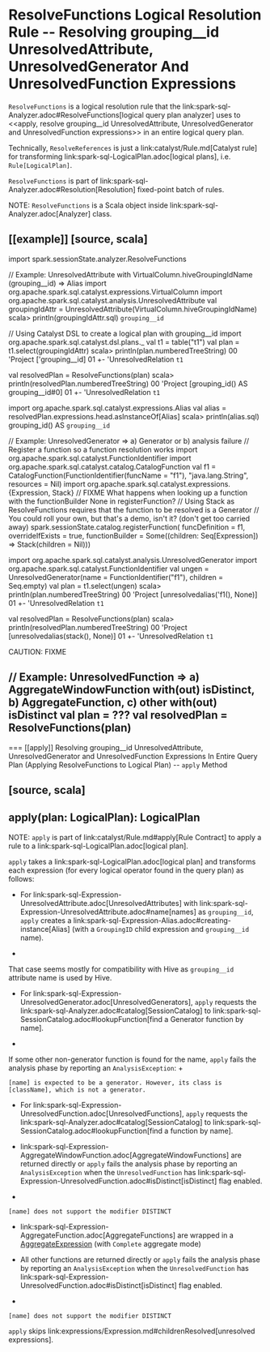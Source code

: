 # ResolveFunctions Logical Resolution Rule -- Resolving grouping__id UnresolvedAttribute, UnresolvedGenerator And UnresolvedFunction Expressions

`ResolveFunctions` is a logical resolution rule that the link:spark-sql-Analyzer.adoc#ResolveFunctions[logical query plan analyzer] uses to <<apply, resolve grouping__id UnresolvedAttribute, UnresolvedGenerator and UnresolvedFunction expressions>> in an entire logical query plan.

Technically, `ResolveReferences` is just a link:catalyst/Rule.md[Catalyst rule] for transforming link:spark-sql-LogicalPlan.adoc[logical plans], i.e. `Rule[LogicalPlan]`.

`ResolveFunctions` is part of link:spark-sql-Analyzer.adoc#Resolution[Resolution] fixed-point batch of rules.

NOTE: `ResolveFunctions` is a Scala object inside link:spark-sql-Analyzer.adoc[Analyzer] class.

[[example]]
[source, scala]
----
import spark.sessionState.analyzer.ResolveFunctions

// Example: UnresolvedAttribute with VirtualColumn.hiveGroupingIdName (grouping__id) => Alias
import org.apache.spark.sql.catalyst.expressions.VirtualColumn
import org.apache.spark.sql.catalyst.analysis.UnresolvedAttribute
val groupingIdAttr = UnresolvedAttribute(VirtualColumn.hiveGroupingIdName)
scala> println(groupingIdAttr.sql)
`grouping__id`

// Using Catalyst DSL to create a logical plan with grouping__id
import org.apache.spark.sql.catalyst.dsl.plans._
val t1 = table("t1")
val plan = t1.select(groupingIdAttr)
scala> println(plan.numberedTreeString)
00 'Project ['grouping__id]
01 +- 'UnresolvedRelation `t1`

val resolvedPlan = ResolveFunctions(plan)
scala> println(resolvedPlan.numberedTreeString)
00 'Project [grouping_id() AS grouping__id#0]
01 +- 'UnresolvedRelation `t1`

import org.apache.spark.sql.catalyst.expressions.Alias
val alias = resolvedPlan.expressions.head.asInstanceOf[Alias]
scala> println(alias.sql)
grouping_id() AS `grouping__id`

// Example: UnresolvedGenerator => a) Generator or b) analysis failure
// Register a function so a function resolution works
import org.apache.spark.sql.catalyst.FunctionIdentifier
import org.apache.spark.sql.catalyst.catalog.CatalogFunction
val f1 = CatalogFunction(FunctionIdentifier(funcName = "f1"), "java.lang.String", resources = Nil)
import org.apache.spark.sql.catalyst.expressions.{Expression, Stack}
// FIXME What happens when looking up a function with the functionBuilder None in registerFunction?
// Using Stack as ResolveFunctions requires that the function to be resolved is a Generator
// You could roll your own, but that's a demo, isn't it? (don't get too carried away)
spark.sessionState.catalog.registerFunction(
  funcDefinition = f1,
  overrideIfExists = true,
  functionBuilder = Some((children: Seq[Expression]) => Stack(children = Nil)))

import org.apache.spark.sql.catalyst.analysis.UnresolvedGenerator
import org.apache.spark.sql.catalyst.FunctionIdentifier
val ungen = UnresolvedGenerator(name = FunctionIdentifier("f1"), children = Seq.empty)
val plan = t1.select(ungen)
scala> println(plan.numberedTreeString)
00 'Project [unresolvedalias('f1(), None)]
01 +- 'UnresolvedRelation `t1`

val resolvedPlan = ResolveFunctions(plan)
scala> println(resolvedPlan.numberedTreeString)
00 'Project [unresolvedalias(stack(), None)]
01 +- 'UnresolvedRelation `t1`

CAUTION: FIXME

// Example: UnresolvedFunction => a) AggregateWindowFunction with(out) isDistinct, b) AggregateFunction, c) other with(out) isDistinct
val plan = ???
val resolvedPlan = ResolveFunctions(plan)
----

=== [[apply]] Resolving grouping__id UnresolvedAttribute, UnresolvedGenerator and UnresolvedFunction Expressions In Entire Query Plan (Applying ResolveFunctions to Logical Plan) -- `apply` Method

[source, scala]
----
apply(plan: LogicalPlan): LogicalPlan
----

NOTE: `apply` is part of link:catalyst/Rule.md#apply[Rule Contract] to apply a rule to a link:spark-sql-LogicalPlan.adoc[logical plan].

`apply` takes a link:spark-sql-LogicalPlan.adoc[logical plan] and transforms each expression (for every logical operator found in the query plan) as follows:

* For link:spark-sql-Expression-UnresolvedAttribute.adoc[UnresolvedAttributes] with link:spark-sql-Expression-UnresolvedAttribute.adoc#name[names] as `grouping__id`, `apply` creates a link:spark-sql-Expression-Alias.adoc#creating-instance[Alias] (with a `GroupingID` child expression and `grouping__id` name).
+
That case seems mostly for compatibility with Hive as `grouping__id` attribute name is used by Hive.

* For link:spark-sql-Expression-UnresolvedGenerator.adoc[UnresolvedGenerators], `apply` requests the link:spark-sql-Analyzer.adoc#catalog[SessionCatalog] to link:spark-sql-SessionCatalog.adoc#lookupFunction[find a Generator function by name].
+
If some other non-generator function is found for the name, `apply` fails the analysis phase by reporting an `AnalysisException`:
+
```
[name] is expected to be a generator. However, its class is [className], which is not a generator.
```

* For link:spark-sql-Expression-UnresolvedFunction.adoc[UnresolvedFunctions], `apply` requests the link:spark-sql-Analyzer.adoc#catalog[SessionCatalog] to link:spark-sql-SessionCatalog.adoc#lookupFunction[find a function by name].

* link:spark-sql-Expression-AggregateWindowFunction.adoc[AggregateWindowFunctions] are returned directly or `apply` fails the analysis phase by reporting an `AnalysisException` when the `UnresolvedFunction` has link:spark-sql-Expression-UnresolvedFunction.adoc#isDistinct[isDistinct] flag enabled.
+
```
[name] does not support the modifier DISTINCT
```

* link:spark-sql-Expression-AggregateFunction.adoc[AggregateFunctions] are wrapped in a [AggregateExpression](expressions/AggregateExpression.md) (with `Complete` aggregate mode)

* All other functions are returned directly or `apply` fails the analysis phase by reporting an `AnalysisException` when the `UnresolvedFunction` has link:spark-sql-Expression-UnresolvedFunction.adoc#isDistinct[isDistinct] flag enabled.
+
```
[name] does not support the modifier DISTINCT
```

`apply` skips link:expressions/Expression.md#childrenResolved[unresolved expressions].
